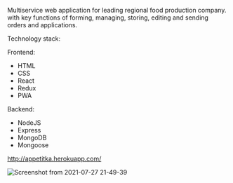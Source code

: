 Multiservice web application for leading regional food production company.
with key functions of forming, managing, storing, editing and sending orders and applications.

Technology stack:

Frontend:
- HTML
- CSS
- React
- Redux
- PWA

Backend:
- NodeJS
- Express
- MongoDB
- Mongoose

http://appetitka.herokuapp.com/

![Screenshot from 2021-07-27 21-49-39](https://user-images.githubusercontent.com/65451356/127211236-bac9d82d-57b0-4622-946e-aba7f7b47d22.png)
